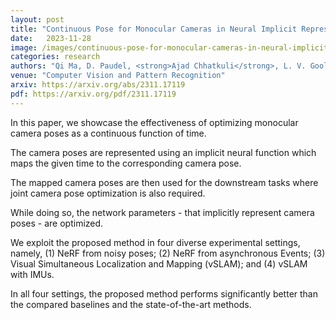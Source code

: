 ```yaml
---
layout: post
title: "Continuous Pose for Monocular Cameras in Neural Implicit Representation"
date:   2023-11-28
image: /images/continuous-pose-for-monocular-cameras-in-neural-implicit-representation.png
categories: research
authors: "Qi Ma, D. Paudel, <strong>Ajad Chhatkuli</strong>, L. V. Gool"
venue: "Computer Vision and Pattern Recognition"
arxiv: https://arxiv.org/abs/2311.17119
pdf: https://arxiv.org/pdf/2311.17119
---
```


In this paper, we showcase the effectiveness of optimizing monocular camera poses as a continuous
function of time.

The camera poses are represented using an implicit neural function which maps the given time to the
corresponding camera pose.

The mapped camera poses are then used for the downstream tasks where joint camera pose optimization
is also required.

While doing so, the network parameters - that implicitly represent camera poses - are optimized.

We exploit the proposed method in four diverse experimental settings, namely, (1) NeRF from noisy
poses; (2) NeRF from asynchronous Events; (3) Visual Simultaneous Localization and Mapping (vSLAM);
and (4) vSLAM with IMUs.

In all four settings, the proposed method performs significantly better than the compared baselines
and the state-of-the-art methods.
